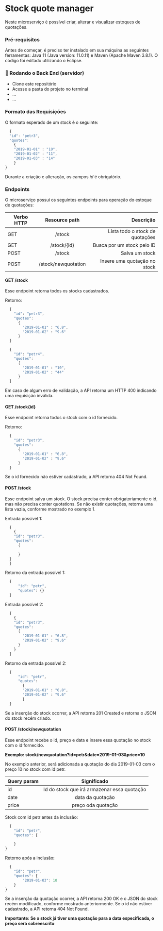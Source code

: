 # Stock quote manager

Neste microserviço é possível criar, alterar e visualizar estoques de quotações. 


### Pré-requisitos

Antes de começar, é preciso ter instalado em sua máquina as seguintes ferramentas:
Java 11 (Java version: 11.0.11) e Maven (Apache Maven 3.8.1). O código foi editado utilizando o Eclipse.

### 🎲 Rodando o Back End (servidor)

- Clone este repositório
- Acesse a pasta do projeto no terminal
- ...
- ...


### Formato das Requisições

O formato esperado de um stock é o seguinte:

```javascript
  {
  "id": "petr3",
  "quotes":
    {
    "2019-01-01" : "10",
    "2019-01-02" : "11",
    "2019-01-03" : "14"
    }
}
```
Durante a criação e alteração, os campos *id* é obrigatório. 

### Endpoints

O microserviço possui os seguintes endpoints para operação do estoque de quotações:


| Verbo HTTP  |  Resource path       |           Descrição               |
|-------------|:--------------------:|----------------------------------:|
| GET         |  /stock              |   Lista todo o stock de quotações |
| GET         |  /stock/{id}         |   Busca por um stock pelo ID      |
| POST        |  /stock              |   Salva um stock                  |
| POST        |  /stock/newquotation |   Insere uma quotação no stock    |

#### GET /stock

Esse endpoint retorna todos os stocks cadastrados.

Retorno:
```javascript
  {
    "id": "petr3",
    "quotes":
      {
        "2019-01-01" : "6.8",
        "2019-01-02" : "9.6"    
      }
  }

  {
    "id": "petr4",
    "quotes":
      {
        "2019-01-01" : "10",
        "2019-01-02" : "44"    
      }
  }
```
Em caso de algum erro de validação, a API retorna um HTTP 400 indicando uma requisição inválida. 

#### GET /stock\{id\}

Esse endpoint retorna todos o stock com o id fornecido.

Retorno:
```javascript
  {
    "id": "petr3",
    "quotes":
      {
        "2019-01-01" : "6.8",
        "2019-01-02" : "9.6"    
      }
  }  
```
Se o id fornecido não estiver cadastrado, a API retorna 404 Not Found. 

#### POST /stock

Esse endpoint salva um stock. O stock precisa conter obrigatoriamente o id, mas não precisa conter quotations. Se não existir quotações, retorna uma lista vazia, conforme mostrado no exemplo 1.

Entrada possível 1:
```javascript
  {
    {
    "id": "petr3",
    "quotes":
      {
            
      }
  }  
  }
```

Retorno da entrada possível 1:
```javascript
  {
      "id": "petr",
      "quotes": {}
  }
```

Entrada possível 2:
```javascript
  {
    {
    "id": "petr3",
    "quotes":
      {
        "2019-01-01" : "6.8",
        "2019-01-02" : "9.6"  
      }
    }  
  }
```
Retorno da entrada possível 2:
```javascript
  {
      "id": "petr",
      "quotes": 
        { 
        "2019-01-01" : "6.8",
        "2019-01-02" : "9.6"  
        }
  }
```

Se a inserção do stock ocorrer, a API retorna 201 Created e retorna o JSON do stock recém criado.

#### POST /stock/newquotation

Esse endpoint recebe o id, preço e data e insere essa quotação no stock com o id fornecido.

**Exemplo: stock/newquotation?id=petr&date=2019-01-03&price=10**

No exemplo anterior, será adicionada a quotação do dia 2019-01-03 com o preço 10 no stock com id petr.

| Query param |  Significado
|-------------|:----------------------------------------------:|
| id          | Id do stock que irá armazenar essa quotação    |
| date        | data da quotação                               |
| price       | preço oda quotação                             |


Stock com id petr antes da inclusão:
```javascript
  {
    "id": "petr",
    "quotes": {
        
    }
}
```

Retorno após a inclusão:
```javascript
  {
    "id": "petr",
    "quotes": {
        "2019-01-03": 10
    }
}
```

Se a inserção da quotação ocorrer, a API retorna 200 OK e o JSON do stock recém modificado, conforme mostrado anteriormente. Se o id não estiver cadastrado, a API retorna 404 Not Found.

**Importante: Se o stock já tiver uma quotação para a data especificada, o preço será sobreescrito**



